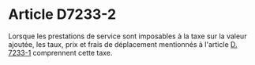 # Article D7233-2

  
Lorsque les prestations de service sont imposables à la taxe sur la valeur ajoutée, les taux, prix et frais de déplacement mentionnés à l'article [D. 7233-1][1] comprennent cette taxe.

 [1]: /affichCodeArticle.do?cidTexte=LEGITEXT000006072050&idArticle=LEGIARTI000018500096&dateTexte=&categorieLien=cid